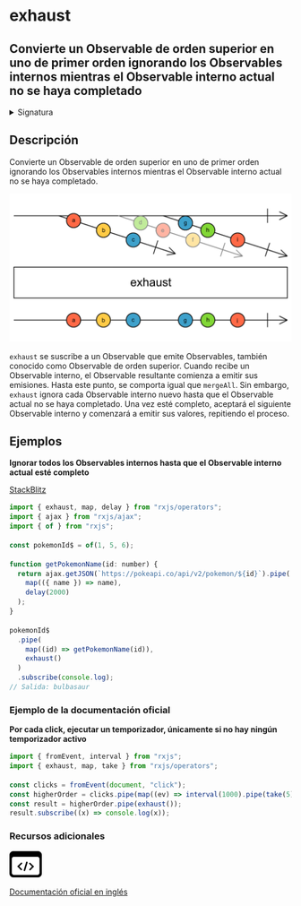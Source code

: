 # exhaust

## Convierte un Observable de orden superior en uno de primer orden ignorando los Observables internos mientras el Observable interno actual no se haya completado

<details>

<summary>Signatura</summary>

#### Firma

`exhaust<T>(): OperatorFunction<any, T>`

#### Parámetros

No recibe ningún parámetro.

#### Retorna

`OperatorFunction<any, T>`: Un Observable que recibe un Observable de orden superior y propaga el primer Observable hasta que se completa, antes de suscribirse al siguiente Observable.

</details>

## Descripción

Convierte un Observable de orden superior en uno de primer orden ignorando los Observables internos mientras el Observable interno actual no se haya completado.

![Diagrama de canicas del operador exhaust](assets/images/marble-diagrams/join-creation/exhaust.png)

`exhaust` se suscribe a un Observable que emite Observables, también conocido como Observable de orden superior. Cuando recibe un Observable interno, el Observable resultante comienza a emitir sus emisiones. Hasta este punto, se comporta igual que `mergeAll`. Sin embargo, `exhaust` ignora cada Observable interno nuevo hasta que el Observable actual no se haya completado. Una vez esté completo, aceptará el siguiente Observable interno y comenzará a emitir sus valores, repitiendo el proceso.

## Ejemplos

**Ignorar todos los Observables internos hasta que el Observable interno actual esté completo**

[StackBlitz](https://stackblitz.com/edit/docu-rxjs-exhaust?file=index.ts)

```javascript
import { exhaust, map, delay } from "rxjs/operators";
import { ajax } from "rxjs/ajax";
import { of } from "rxjs";

const pokemonId$ = of(1, 5, 6);

function getPokemonName(id: number) {
  return ajax.getJSON(`https://pokeapi.co/api/v2/pokemon/${id}`).pipe(
    map(({ name }) => name),
    delay(2000)
  );
}

pokemonId$
  .pipe(
    map((id) => getPokemonName(id)),
    exhaust()
  )
  .subscribe(console.log);
// Salida: bulbasaur
```

### Ejemplo de la documentación oficial

**Por cada click, ejecutar un temporizador, únicamente si no hay ningún temporizador activo**

```javascript
import { fromEvent, interval } from "rxjs";
import { exhaust, map, take } from "rxjs/operators";

const clicks = fromEvent(document, "click");
const higherOrder = clicks.pipe(map((ev) => interval(1000).pipe(take(5))));
const result = higherOrder.pipe(exhaust());
result.subscribe((x) => console.log(x));
```

### Recursos adicionales

[![Source code](assets/icons/source-code.png)](https://github.com/ReactiveX/rxjs/blob/master/src/internal/operators/exhaust.ts)

[Documentación oficial en inglés](https://rxjs.dev/api/operators/exhaust)
